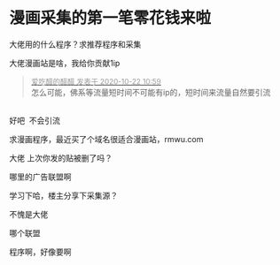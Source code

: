# 漫画采集的第一笔零花钱来啦


大佬用的什么程序？求推荐程序和采集

大佬漫画站是啥，我给你贡献1ip

<div class="quote"><blockquote><font size="2"><a href="https://www.hostloc.com/forum.php?mod=redirect&amp;goto=findpost&amp;pid=9335039&amp;ptid=757044" target="_blank"><font color="#999999">爱吃醋的醋醋 发表于 2020-10-22 10:59</font></a></font><br />
怎么可能，佛系等流量短时间不可能有ip的，短时间来流量自然要引流</blockquote></div><br />
好吧&nbsp;&nbsp;不会引流<img src="static/image/smiley/yct/005.gif" smilieid="35" border="0" alt="" />

求漫画程序，最近买了个域名很适合漫画站，rmwu.com

大佬 上次你发的贴被删了吗？

哪里的广告联盟啊

学习下哈，楼主分享下采集源？

不愧是大佬

哪个联盟

程序啊，好像要啊

